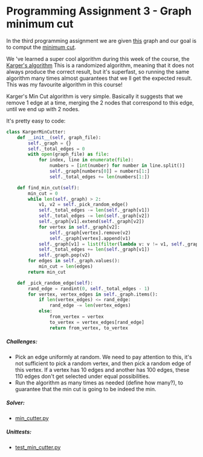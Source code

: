# Programming Assignment 3 - Graph minimum cut
                             

In the third programming assignment we are given [this](app/assignment3.txt) graph
and our goal is to comput the [minimum cut](https://en.wikipedia.org/wiki/Minimum_cut). 

We 've learned a super cool algorithm during this week of the course, the [Karger's algorithm](https://en.wikipedia.org/wiki/Karger%27s_algorithm)
This is a randomized algorithm, meaning that it does not always produce the correct result, but it's superfast, so
running the same algorithm many times almost guarantees that we ll get the expected result. This was my favourite algorithm
in this course!

Karger's Min Cut algorithm is very simple. Basically it suggests that we remove 1 edge at a time, merging the 2 nodes
that correspond to this edge, until we end up with 2 nodes.

It's pretty easy to code:

```python
class KargerMinCutter:
    def __init__(self, graph_file):
        self._graph = {}
        self._total_edges = 0
        with open(graph_file) as file:
            for index, line in enumerate(file):
                numbers = [int(number) for number in line.split()]
                self._graph[numbers[0]] = numbers[1:]
                self._total_edges += len(numbers[1:])

    def find_min_cut(self):
        min_cut = 0
        while len(self._graph) > 2:
            v1, v2 = self._pick_random_edge()
            self._total_edges -= len(self._graph[v1])
            self._total_edges -= len(self._graph[v2])
            self._graph[v1].extend(self._graph[v2])
            for vertex in self._graph[v2]:
                self._graph[vertex].remove(v2)
                self._graph[vertex].append(v1)
            self._graph[v1] = list(filter(lambda v: v != v1, self._graph[v1]))
            self._total_edges += len(self._graph[v1])
            self._graph.pop(v2)
        for edges in self._graph.values():
            min_cut = len(edges)
        return min_cut

    def _pick_random_edge(self):
        rand_edge = randint(0, self._total_edges - 1)
        for vertex, vertex_edges in self._graph.items():
            if len(vertex_edges) <= rand_edge:
                rand_edge -= len(vertex_edges)
            else:
                from_vertex = vertex
                to_vertex = vertex_edges[rand_edge]
                return from_vertex, to_vertex
```


##### Challenges:

* Pick an edge uniformly at random. We need to pay attention to this, it's not sufficient to pick a random vertex,
and then pick a random edge of this vertex. If a vertex has 10 edges and another has 100 edges, these 110 edges don't
get selected under equal possibilities.
* Run the algorithm as many times as needed (define how many?), to guarantee that the min cut is going to be indeed the min.

##### Solver:

* [min_cutter.py](app/min_cutter.py)

##### Unittests:

* [test_min_cutter.py](test/test_min_cutter.py)
